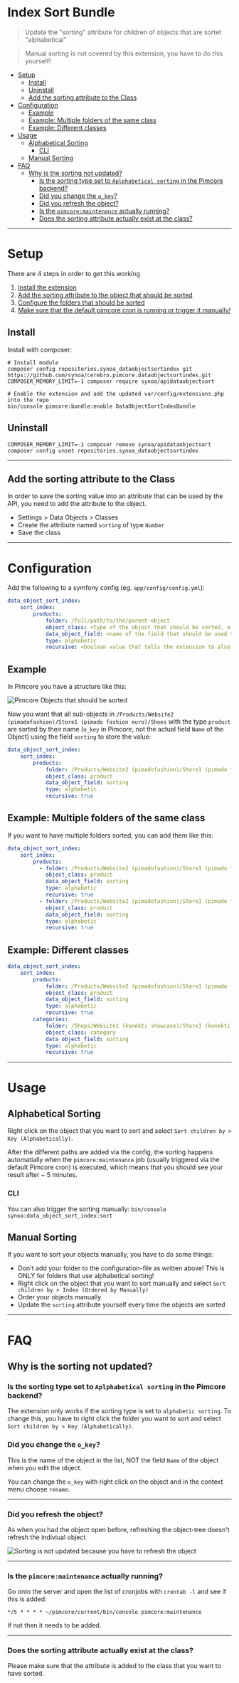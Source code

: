 <h1>Index Sort Bundle</h1>

> Update the "sorting" attribute for children of objects that are sortet "alphabetical"

> Manual sorting is not covered by this extension, you have to do this yourself!

- [Setup](#setup)
  - [Install](#install)
  - [Uninstall](#uninstall)
  - [Add the sorting attribute to the Class](#add-the-sorting-attribute-to-the-class)
- [Configuration](#configuration)
  - [Example](#example)
  - [Example: Multiple folders of the same class](#example-multiple-folders-of-the-same-class)
  - [Example: Different classes](#example-different-classes)
- [Usage](#usage)
  - [Alphabetical Sorting](#alphabetical-sorting)
    - [CLI](#cli)
  - [Manual Sorting](#manual-sorting)
- [FAQ](#faq)
  - [Why is the sorting not updated?](#why-is-the-sorting-not-updated)
    - [Is the sorting type set to `Aplphabetical sorting` in the Pimcore backend?](#is-the-sorting-type-set-to-aplphabetical-sorting-in-the-pimcore-backend)
    - [Did you change the `o_key`?](#did-you-change-the-o_key)
    - [Did you refresh the object?](#did-you-refresh-the-object)
    - [Is the `pimcore:maintenance` actually running?](#is-the-pimcoremaintenance-actually-running)
    - [Does the sorting attribute actually exist at the class?](#does-the-sorting-attribute-actually-exist-at-the-class)

---

# Setup

There are 4 steps in order to get this working

1. [Install the extension](#install)
2. [Add the sorting attribute to the object that should be sorted](#add-the-sorting-attribute-to-the-class)
3. [Configure the folders that should be sorted](#configuration)
4. [Make sure that the default pimcore cron is running or trigger it manually!](#usage)


## Install

Install with composer:

```
# Install module
composer config repositories.synoa_dataobjectsortindex git https://github.com/synoa/cerebro.pimcore.dataobjectsortindex.git
COMPOSER_MEMORY_LIMIT=-1 composer require synoa/apidataobjectsort

# Enable the extension and add the updated var/config/extensions.php into the repo
bin/console pimcore:bundle:enable DataObjectSortIndexBundle
```


## Uninstall

```
COMPOSER_MEMORY_LIMIT=-1 composer remove synoa/apidataobjectsort
composer config unset repositories.synoa_dataobjectsortindex
```

---

## Add the sorting attribute to the Class

In order to save the sorting value into an attribute that can be used by the API, you need to add the attribute to the object. 

* Settings > Data Objects > Classes
* Create the attribute named `sorting` of type `Number`
* Save the class

---

# Configuration

Add the following to a symfony config (eg. `app/config/config.yml`):


```yaml
data_object_sort_index:
    sort_index:
        products:
            folder: /full/path/to/the/parent-object
            object_class: <type of the object that should be sorted, e.g. product or category>
            data_object_field: <name of the field that should be used to save the sorting>
            type: alphabetic
            recursive: <boolean value that tells the extension to also update the sorting of every child>
```

## Example

In Pimcore you have a structure like this:

![Pimcore Objects that should be sorted](docs/images/pimcore_objects_to_sort.png)

Now you want that all sub-objects in `/Products/Website2 (pimadofashion)/Store1 (pimado fashion euro)/Shoes` with the type `product` are sorted by their name (`o_key` in Pimcore, not the actual field `Name` of the Object) using the field `sorting` to store the value: 

```yaml
data_object_sort_index:
    sort_index:
        products:
            folder: /Products/Website2 (pimadofashion)/Store1 (pimado fashion euro)/Shoes
            object_class: product
            data_object_field: sorting
            type: alphabetic
            recursive: true

```

## Example: Multiple folders of the same class

If you want to have multiple folders sorted, you can add them like this:

```yaml
data_object_sort_index:
    sort_index:
        products:
          - folder: /Products/Website2 (pimadofashion)/Store1 (pimado fashion euro)/Shoes
            object_class: product
            data_object_field: sorting
            type: alphabetic
            recursive: true
          - folder: /Products/Website2 (pimadofashion)/Store1 (pimado fashion euro)/Shirts
            object_class: product
            data_object_field: sorting
            type: alphabetic
            recursive: true

```

## Example: Different classes

```yaml
data_object_sort_index:
    sort_index:
        products:
            folder: /Products/Website2 (pimadofashion)/Store1 (pimado fashion euro)/Shoes
            object_class: product
            data_object_field: sorting
            type: alphabetic
            recursive: true
        categories:
            folder: /Shops/Website1 (konekti showcase)/Store1 (konekti showcase store)/Smart Home
            object_class: category
            data_object_field: sorting
            type: alphabetic
            recursive: true
```


---

# Usage

## Alphabetical Sorting

Right click on the object that you want to sort and select `Sort children by > Key (Alphabetically)`.

After the different paths are added via the config, the sorting happens automatially when the `pimcore:maintenance` job (usually triggered via the default Pimcore cron) is executed, which means that you should see your result after ~ 5 minutes. 

### CLI

You can also trigger the sorting manually: `bin/console synoa:data_object_sort_index:sort`

## Manual Sorting

If you want to sort your objects manually, you have to do some things:

* Don't add your folder to the configuration-file as written above! This is ONLY for folders that use alphabetical sorting!
* Right click on the object that you want to sort manually and select `Sort children by > Index (Ordered by Manually)`
* Order your objects manually
* Update the `sorting` attribute yourself every time the objects are sorted


---

# FAQ


## Why is the sorting not updated?

### Is the sorting type set to `Aplphabetical sorting` in the Pimcore backend?

The extension only works if the sorting type is set to `alphabetic sorting`. To change this, you have to right click the folder you want to sort and select `Sort children by > Key (Alphabetically)`.

### Did you change the `o_key`? 

This is the name of the object in the list, NOT the field `Name` of the object when you edit the object.

You can change the `o_key` with right click on the object and in the context menu choose `rename`.

---

### Did you refresh the object? 

As when you had the object open before, refreshing the object-tree doesn't refresh the indiviual object

![Sorting is not updated because you have to refresh the object](docs/images/pimcore_objects_refresh_object.jpg)

---

### Is the `pimcore:maintenance` actually running?

Go onto the server and open the list of cronjobs with `crontab -l` and see if this is added:

```
*/5 * * * * ~/pimcore/current/bin/console pimcore:maintenance
```

If not then it needs to be added. 

---

### Does the sorting attribute actually exist at the class?

Please make sure that the attribute is added to the class that you want to have sorted. 